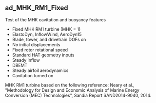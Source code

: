 ## ad_MHK_RM1_Fixed

Test of the MHK cavitation and buoyancy features

- Fixed MHK RM1 turbine (MHK = 1)
- ElastoDyn, InflowWind, AeroDyn15
- Blade, tower, and drivetrain DOFs on
- No initial displacements
- Fixed rotor rotational speed
- Standard HAT geometry inputs
- Steady inflow
- DBEMT
- Steady airfoil aerodynamics
- Cavitation turned on

MHK RM1 turbine based on the following reference:
Neary et al., "Methodology for Design and Economic Analysis of Marine Energy 
Conversion (MEC) Technologies", Sandia Report SAND2014-9040, 2014.
